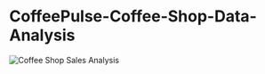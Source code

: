 # CoffeePulse-Coffee-Shop-Data-Analysis
![Coffee Shop Sales Analysis](https://github.com/user-attachments/assets/7f5de8f1-0045-4cfe-bdbb-60da7cb5dcb1)
